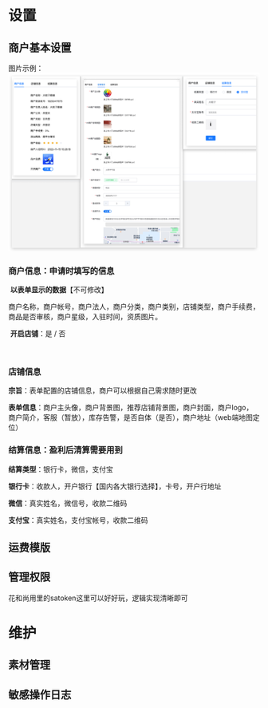 # 设置

## 商户基本设置

图片示例：![image-20230902171628993](商户系统管理.assets/image-20230902171628993.png)

### 商户信息：申请时填写的信息

​	**以表单显示的数据**【不可修改】

​		商户名称，商户帐号，商户法人，商户分类，商户类别，店铺类型，商户手续费，商品是否审核，商户星级，入驻时间，资质图片。

​	**开启店铺**：是 / 否

​	

### 店铺信息

**宗旨**：表单配置的店铺信息，商户可以根据自己需求随时更改

**表单信息**：商户主头像，商户背景图，推荐店铺背景图，商户封面，商户logo，商户简介，客服（暂放），库存告警，是否自体（是否），商户地址（web端地图定位）

### 结算信息：盈利后清算需要用到

**结算类型**：银行卡，微信，支付宝

**银行卡**：收款人，开户银行【国内各大银行选择】，卡号，开户行地址

**微信**：真实姓名，微信号，收款二维码

**支付宝**：真实姓名，支付宝帐号，收款二维码

## 运费模版

## 管理权限

花和尚用里的satoken这里可以好好玩，逻辑实现清晰即可

# 维护

## 素材管理

## 敏感操作日志
